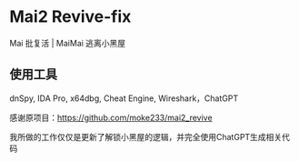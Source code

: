# Mai2 Revive-fix

Mai 批复活 | MaiMai 逃离小黑屋

## 使用工具

dnSpy, IDA Pro, x64dbg, Cheat Engine, Wireshark，ChatGPT

感谢原项目：https://github.com/moke233/mai2_revive

我所做的工作仅仅是更新了解锁小黑屋的逻辑，并完全使用ChatGPT生成相关代码